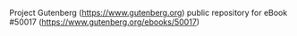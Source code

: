 Project Gutenberg (https://www.gutenberg.org) public repository for eBook #50017 (https://www.gutenberg.org/ebooks/50017)
